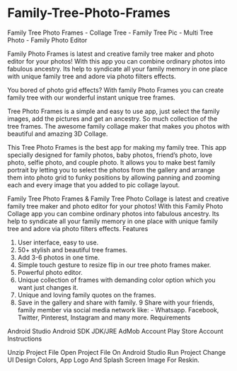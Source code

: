 # Family-Tree-Photo-Frames
Family Tree Photo Frames - Collage Tree - Family Tree Pic - Multi Tree Photo - Family Photo Editor

Family Photo Frames is latest and creative family tree maker and photo editor for your photos! With this app you can combine ordinary photos into fabulous ancestry. Its help to syndicate all your family memory in one place with unique family tree and adore via photo filters effects.

You bored of photo grid effects? With family Photo Frames you can create family tree with our wonderful instant unique tree frames.

Tree Photo Frames is a simple and easy to use app, just select the family images, add the pictures and get an ancestry. So much collection of the tree frames. The awesome family collage maker that makes you photos with beautiful and amazing 3D Collage.

This Tree Photo Frames is the best app for making my family tree. This app specially designed for family photos, baby photos, friend’s photo, love photo, selfie photo, and couple photo. It allows you to make best family portrait by letting you to select the photos from the gallery and arrange them into photo grid to funky positions by allowing panning and zooming each and every image that you added to pic collage layout.

Family Tree Photo Frames & Family Tree Photo Collage is latest and creative family tree maker and photo editor for your photos! With this Family Photo Collage app you can combine ordinary photos into fabulous ancestry. Its help to syndicate all your family memory in one place with unique family tree and adore via photo filters effects.
Features

1. User interface, easy to use.
2. 50+ stylish and beautiful tree frames.
3. Add 3-6 photos in one time.
4. Simple touch gesture to resize flip in our tree photo frames maker.
5. Powerful photo editor.
6. Unique collection of frames with demanding color option which you want just changes it.
7. Unique and loving family quotes on the frames.
8. Save in the gallery and share with family.
9 Share with your friends, family member via social media network like: - Whatsapp. Facebook, Twitter, Pinterest, Instagram and many more.
Requirements

Android Studio
Android
SDK JDK/JRE
AdMob Account
Play Store Account
Instructions

Unzip Project File
Open Project File On Android Studio
Run Project
Change UI Design Colors, App Logo And Splash Screen Image For Reskin.

